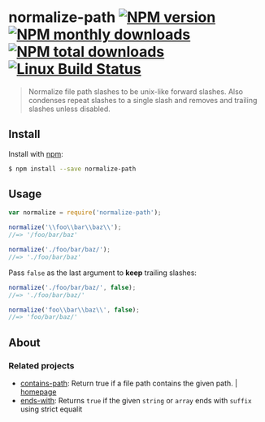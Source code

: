 # normalize-path [![NPM version](https://img.shields.io/npm/v/normalize-path.svg?style=flat)](https://www.npmjs.com/package/normalize-path) [![NPM monthly downloads](https://img.shields.io/npm/dm/normalize-path.svg?style=flat)](https://npmjs.org/package/normalize-path)  [![NPM total downloads](https://img.shields.io/npm/dt/normalize-path.svg?style=flat)](https://npmjs.org/package/normalize-path) [![Linux Build Status](https://img.shields.io/travis/jonschlinkert/normalize-path.svg?style=flat&label=Travis)](https://travis-ci.org/jonschlinkert/normalize-path)

> Normalize file path slashes to be unix-like forward slashes. Also condenses repeat slashes to a single slash and removes and trailing slashes unless disabled.

## Install

Install with [npm](https://www.npmjs.com/):

```sh
$ npm install --save normalize-path
```

## Usage

```js
var normalize = require('normalize-path');

normalize('\\foo\\bar\\baz\\');
//=> '/foo/bar/baz'

normalize('./foo/bar/baz/');
//=> './foo/bar/baz'
```

Pass `false` as the last argument to **keep** trailing slashes:

```js
normalize('./foo/bar/baz/', false);
//=> './foo/bar/baz/'

normalize('foo\\bar\\baz\\', false);
//=> 'foo/bar/baz/'
```

## About

### Related projects

* [contains-path](https://www.npmjs.com/package/contains-path): Return true if a file path contains the given path. | [homepage](https://github.com/jonschlinkert/contains-path "Return true if a file path contains the given path.")
* [ends-with](https://www.npmjs.com/package/ends-with): Returns `true` if the given `string` or `array` ends with `suffix` using strict equalit